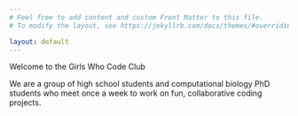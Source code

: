 ```yaml
---
# Feel free to add content and custom Front Matter to this file.
# To modify the layout, see https://jekyllrb.com/docs/themes/#overriding-theme-defaults

layout: default
---
```


Welcome to the Girls Who Code Club

We are a group of high school students and computational biology PhD students who meet once a week to work on fun, collaborative coding projects.
